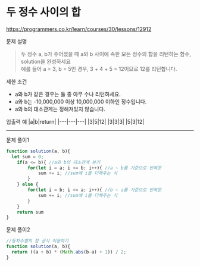 # 두 정수 사이의 합
https://programmers.co.kr/learn/courses/30/lessons/12912

문제 설명
> 두 정수 a, b가 주어졌을 때 a와 b 사이에 속한 모든 정수의 합을 리턴하는 함수, solution을 완성하세요 \
> 예를 들어 a = 3, b = 5인 경우, 3 + 4 + 5 = 12이므로 12를 리턴합니다.

제한 조건
+ a와 b가 같은 경우는 둘 중 아무 수나 리턴하세요.
+ a와 b는 -10,000,000 이상 10,000,000 이하인 정수입니다.
+ a와 b의 대소관계는 정해져있지 않습니다.


입출력 예
|a|b|return|
|---|---|---|
|3|5|12|
|3|3|3|
|5|3|12|

------------------------

문제 풀이1
```javascript
function solution(a, b){
  let sum = 0;
	if(a <= b){ //a와 b의 대소관계 분기
		for(let i = a; i <= b; i++){ //a ~ b를 기준으로 반복문
			sum += i; //sum에 i를 더해주는 식
		}
	} else {
		for(let i = b; i <= a; i++){ //b ~ a를 기준으로 반복문
			sum += i; //sum에 i를 더해주는 식
		}
	}
	return sum
}
```
문제 풀이2
```javascript
//등차수열의 합 공식 이용하기
function solution(a, b){
  return ((a + b) * (Math.abs(b-a) + 1)) / 2;
}
```
